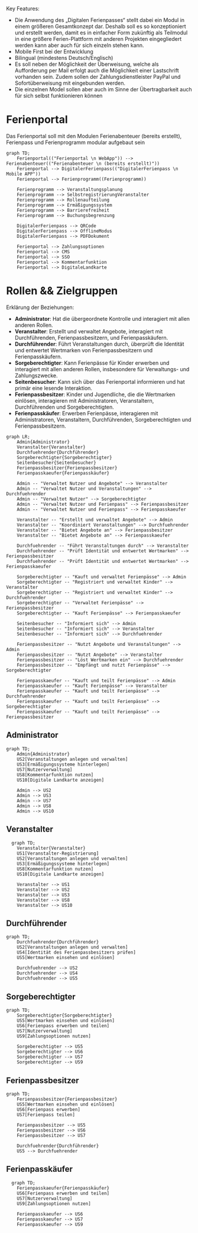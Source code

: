 Key Features:
- Die Anwendung des „Digitalen Ferienpasses“ stellt dabei ein Modul in einem größeren Gesamtkonzept dar. Deshalb soll es so konzeptioniert und erstellt werden, damit es in einfacher Form zukünftig als Teilmodul in eine größere Ferien-Plattform mit anderen Projekten eingegliedert werden kann aber auch für sich einzeln stehen kann.
- Mobile First bei der Entwicklung
- Bilingual (mindestens Deutsch/Englisch)
- Es soll neben der Möglichkeit der Überweisung, welche als Aufforderung per Mail erfolgt auch die Möglichkeit einer Lastschrift vorhanden sein. Zudem sollen der Zahlungsdienstleister PayPal und Sofortüberweisung mit eingebunden werden.
- Die einzelnen Model sollen aber auch im Sinne der Übertragbarkeit auch für sich selbst funktionieren können

# Ferienportal

Das Ferienportal soll mit den Modulen Ferienabenteuer (bereits erstellt), Ferienpass und Ferienprogramm modular aufgebaut sein

```mermaid
graph TD;
    Ferienportal(("Ferienportal \n WebApp")) --> Ferienabenteuer(("Ferienabenteuer \n (bereits erstellt)"))
    Ferienportal --> DigitalerFerienpass(("DigitalerFerienpass \n Mobile APP"))
    Ferienportal --> Ferienprogramm((Ferienprogramm))

    Ferienprogramm --> Veranstaltungsplanung
    Ferienprogramm --> SelbstregistrierungVeranstalter
    Ferienprogramm --> Rollenaufteilung
    Ferienprogramm --> Ermäßigungssystem
    Ferienprogramm --> Barrierefreiheit
    Ferienprogramm --> Buchungsbegrenzung

    DigitalerFerienpass --> QRCode
    DigitalerFerienpass --> OfflineModus
    DigitalerFerienpass --> PDFDokument

    Ferienportal --> Zahlungsoptionen
    Ferienportal --> CMS
    Ferienportal --> SSO
    Ferienportal --> Kommentarfunktion
    Ferienportal --> DigitaleLandkarte
  ```


# Rollen && Zielgruppen

Erklärung der Beziehungen:

- **Administrator**: Hat die übergeordnete Kontrolle und interagiert mit allen anderen Rollen.
- **Veranstalter**: Erstellt und verwaltet Angebote, interagiert mit Durchführenden, Ferienpassbesitzern, und Ferienpasskäufern.
- **Durchführender**: Führt Veranstaltungen durch, überprüft die Identität und entwertet Wertmarken von Ferienpassbesitzern und Ferienpasskäufern.
- **Sorgeberechtigter**: Kann Ferienpässe für Kinder erwerben und interagiert mit allen anderen Rollen, insbesondere für Verwaltungs- und Zahlungszwecke.
- **Seitenbesucher**: Kann sich über das Ferienportal informieren und hat primär eine lesende Interaktion.
- **Ferienpassbesitzer**: Kinder und Jugendliche, die die Wertmarken einlösen, interagieren mit Administratoren, Veranstaltern, Durchführenden und Sorgeberechtigten.
- **Ferienpasskäufer**: Erwerben Ferienpässe, interagieren mit Administratoren, Veranstaltern, Durchführenden, Sorgeberechtigten und Ferienpassbesitzern.

```mermaid
graph LR;
    Admin{Administrator}
    Veranstalter{Veranstalter}
    Durchfuehrender{Durchführender}
    Sorgeberechtigter{Sorgeberechtigter}
    Seitenbesucher{Seitenbesucher}
    Ferienpassbesitzer{Ferienpassbesitzer}
    Ferienpasskaeufer{Ferienpasskäufer}

    Admin -- "Verwaltet Nutzer und Angebote" --> Veranstalter
    Admin -- "Verwaltet Nutzer und Veranstaltungen" --> Durchfuehrender
    Admin -- "Verwaltet Nutzer" --> Sorgeberechtigter
    Admin -- "Verwaltet Nutzer und Ferienpass" --> Ferienpassbesitzer
    Admin -- "Verwaltet Nutzer und Ferienpass" --> Ferienpasskaeufer

    Veranstalter -- "Erstellt und verwaltet Angebote" --> Admin
    Veranstalter -- "Koordiniert Veranstaltungen" --> Durchfuehrender
    Veranstalter -- "Bietet Angebote an" --> Ferienpassbesitzer
    Veranstalter -- "Bietet Angebote an" --> Ferienpasskaeufer

    Durchfuehrender -- "Führt Veranstaltungen durch" --> Veranstalter
    Durchfuehrender -- "Prüft Identität und entwertet Wertmarken" --> Ferienpassbesitzer
    Durchfuehrender -- "Prüft Identität und entwertet Wertmarken" --> Ferienpasskaeufer

    Sorgeberechtigter -- "Kauft und verwaltet Ferienpässe" --> Admin
    Sorgeberechtigter -- "Registriert und verwaltet Kinder" --> Veranstalter
    Sorgeberechtigter -- "Registriert und verwaltet Kinder" --> Durchfuehrender
    Sorgeberechtigter -- "Verwaltet Ferienpässe" --> Ferienpassbesitzer
    Sorgeberechtigter -- "Kauft Ferienpässe" --> Ferienpasskaeufer

    Seitenbesucher -- "Informiert sich" --> Admin
    Seitenbesucher -- "Informiert sich" --> Veranstalter
    Seitenbesucher -- "Informiert sich" --> Durchfuehrender

    Ferienpassbesitzer -- "Nutzt Angebote und Veranstaltungen" --> Admin
    Ferienpassbesitzer -- "Nutzt Angebote" --> Veranstalter
    Ferienpassbesitzer -- "Löst Wertmarken ein" --> Durchfuehrender
    Ferienpassbesitzer -- "Empfängt und nutzt Ferienpässe" --> Sorgeberechtigter

    Ferienpasskaeufer -- "Kauft und teilt Ferienpässe" --> Admin
    Ferienpasskaeufer -- "Kauft Ferienpässe" --> Veranstalter
    Ferienpasskaeufer -- "Kauft und teilt Ferienpässe" --> Durchfuehrender
    Ferienpasskaeufer -- "Kauft und teilt Ferienpässe" --> Sorgeberechtigter
    Ferienpasskaeufer -- "Kauft und teilt Ferienpässe" --> Ferienpassbesitzer
```


## Administrator

```mermaid
graph TD;
    Admin{Administrator}
    US2[Veranstaltungen anlegen und verwalten]
    US3[Ermäßigungssysteme hinterlegen]
    US7[Nutzerverwaltung]
    US8[Kommentarfunktion nutzen]
    US10[Digitale Landkarte anzeigen]

    Admin --> US2
    Admin --> US3
    Admin --> US7
    Admin --> US8
    Admin --> US10
```
## Veranstalter

```mermaid
  graph TD;
    Veranstalter{Veranstalter}
    US1[Veranstalter-Registrierung]
    US2[Veranstaltungen anlegen und verwalten]
    US3[Ermäßigungssysteme hinterlegen]
    US8[Kommentarfunktion nutzen]
    US10[Digitale Landkarte anzeigen]

    Veranstalter --> US1
    Veranstalter --> US2
    Veranstalter --> US3
    Veranstalter --> US8
    Veranstalter --> US10
```

## Durchführender

```mermaid
graph TD;
    Durchfuehrender{Durchführender}
    US2[Veranstaltungen anlegen und verwalten]
    US4[Identität des Ferienpassbesitzers prüfen]
    US5[Wertmarken einsehen und einlösen]

    Durchfuehrender --> US2
    Durchfuehrender --> US4
    Durchfuehrender --> US5
```

## Sorgeberechtigter

```mermaid
graph TD;
    Sorgeberechtigter{Sorgeberechtigter}
    US5[Wertmarken einsehen und einlösen]
    US6[Ferienpass erwerben und teilen]
    US7[Nutzerverwaltung]
    US9[Zahlungsoptionen nutzen]

    Sorgeberechtigter --> US5
    Sorgeberechtigter --> US6
    Sorgeberechtigter --> US7
    Sorgeberechtigter --> US9
```

## Ferienpassbesitzer

```mermaid
graph TD;
    Ferienpassbesitzer{Ferienpassbesitzer}
    US5[Wertmarken einsehen und einlösen]
    US6[Ferienpass erwerben]
    US7[Ferienpass teilen]

    Ferienpassbesitzer --> US5
    Ferienpassbesitzer --> US6
    Ferienpassbesitzer --> US7

    Durchfuehrender{Durchführender}
    US5 --> Durchfuehrender
```
## Ferienpasskäufer

```mermaid
  graph TD;
    Ferienpasskaeufer{Ferienpasskäufer}
    US6[Ferienpass erwerben und teilen]
    US7[Nutzerverwaltung]
    US9[Zahlungsoptionen nutzen]

    Ferienpasskaeufer --> US6
    Ferienpasskaeufer --> US7
    Ferienpasskaeufer --> US9
```
